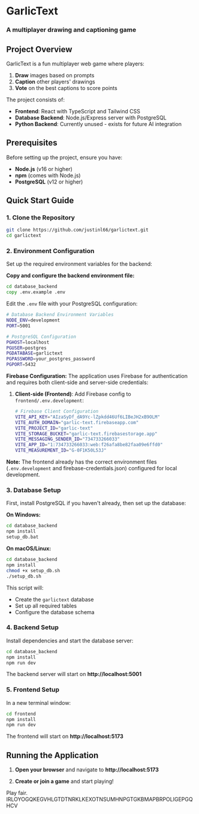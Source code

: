 # GarlicText
### A multiplayer drawing and captioning game

## Project Overview
GarlicText is a fun multiplayer web game where players:
1. **Draw** images based on prompts
2. **Caption** other players' drawings  
3. **Vote** on the best captions to score points

The project consists of:
- **Frontend**: React with TypeScript and Tailwind CSS
- **Database Backend**: Node.js/Express server with PostgreSQL
- **Python Backend**: Currently unused - exists for future AI integration

## Prerequisites
Before setting up the project, ensure you have:
- **Node.js** (v16 or higher)
- **npm** (comes with Node.js)
- **PostgreSQL** (v12 or higher)

## Quick Start Guide

### 1. Clone the Repository
```bash
git clone https://github.com/justinl66/garlictext.git
cd garlictext
```

### 2. Environment Configuration
Set up the required environment variables for the backend:

**Copy and configure the backend environment file:**
```cmd
cd database_backend
copy .env.example .env
```

Edit the `.env` file with your PostgreSQL configuration:
```bash
# Database Backend Environment Variables
NODE_ENV=development
PORT=5001

# PostgreSQL Configuration
PGHOST=localhost
PGUSER=postgres
PGDATABASE=garlictext
PGPASSWORD=your_postgres_password
PGPORT=5432
```

**Firebase Configuration:**
The application uses Firebase for authentication and requires both client-side and server-side credentials:

1. **Client-side (Frontend)**: Add Firebase config to `frontend/.env.development`:
   ```bash
   # Firebase Client Configuration
   VITE_API_KEY="AIzaSyDf_dA9Yc-lZpkdd46Uf6LIBeJH2xB9OLM"
   VITE_AUTH_DOMAIN="garlic-text.firebaseapp.com"
   VITE_PROJECT_ID="garlic-text"
   VITE_STORAGE_BUCKET="garlic-text.firebasestorage.app"
   VITE_MESSAGING_SENDER_ID="734733266033"
   VITE_APP_ID="1:734733266033:web:f26afa8be82faa09e6ffd0"
   VITE_MEASUREMENT_ID="G-0F1K50L53J"
   ```
**Note:** The frontend already has the correct environment files (`.env.development` and firebase-credentials.json) configured for local development.

### 3. Database Setup
First, install PostgreSQL if you haven't already, then set up the database:

**On Windows:**
```cmd
cd database_backend
npm install
setup_db.bat
```

**On macOS/Linux:**
```bash
cd database_backend
npm install
chmod +x setup_db.sh
./setup_db.sh
```

This script will:
- Create the `garlictext` database
- Set up all required tables
- Configure the database schema

### 4. Backend Setup
Install dependencies and start the database server:
```cmd
cd database_backend
npm install
npm run dev
```

The backend server will start on **http://localhost:5001**

### 5. Frontend Setup
In a new terminal window:
```cmd
cd frontend
npm install
npm run dev
```

The frontend will start on **http://localhost:5173**

## Running the Application

1. **Open your browser** and navigate to **http://localhost:5173**

2. **Create or join a game** and start playing!

Play fair.
IRLOYOGQKEGVHLGTDTNRKLKEXOTNSUMHNPGTGKBMAPBRPOLIGEPGQHCV
